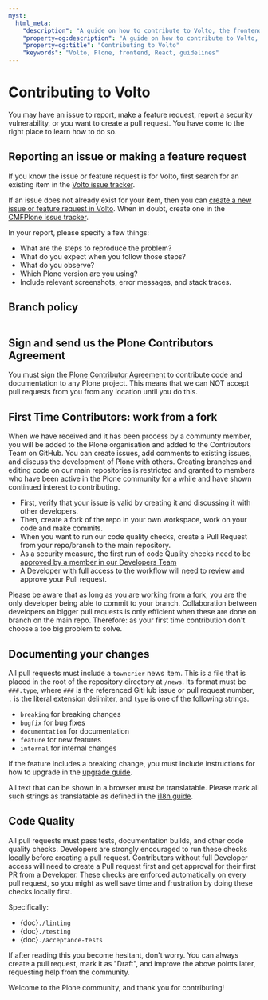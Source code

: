 ```yaml
---
myst:
  html_meta:
    "description": "A guide on how to contribute to Volto, the frontend for Plone."
    "property=og:description": "A guide on how to contribute to Volto, the frontend for Plone."
    "property=og:title": "Contributing to Volto"
    "keywords": "Volto, Plone, frontend, React, guidelines"
---
```


# Contributing to Volto

You may have an issue to report, make a feature request, report a security vulnerability, or you want to create a pull request.
You have come to the right place to learn how to do so.


## Reporting an issue or making a feature request

If you know the issue or feature request is for Volto, first search for an existing item in the [Volto issue tracker](https://github.com/plone/volto/issues).

If an issue does not already exist for your item, then you can [create a new issue or feature request in Volto](https://github.com/plone/volto/issues/new/choose).
When in doubt, create one in the [CMFPlone issue tracker](https://github.com/plone/Products.CMFPlone/issues).

In your report, please specify a few things:

- What are the steps to reproduce the problem?
- What do you expect when you follow those steps?
- What do you observe?
- Which Plone version are you using?
- Include relevant screenshots, error messages, and stack traces.

## Branch policy

```{include} ./branch-policy.md
```

## Sign and send us the Plone Contributors Agreement

You must sign the [Plone Contributor Agreement](https://plone.org/foundation/contributors-agreement) to contribute code and documentation to any Plone project.
This means that we can NOT accept pull requests from you from any location until you do this.


## First Time Contributors: work from a fork

When we have received and it has been process by a communty member, you will be added to the Plone organisation and added to the Contributors Team on GitHub. 
You can create issues, add comments to existing issues, and discuss the development of Plone with others.
Creating branches and editing code on our main repositories is restricted and granted to members who have been active in the Plone community for a while and have shown continued interest to contributing.

- First, verify that your issue is valid by creating it and discussing it with other developers.
- Then, create a fork of the repo in your own workspace, work on your code and make commits. 
- When you want to run our code quality checks, create a Pull Request from your repo/branch to the main repository.
- As a security measure, the first run of code Quality checks need to be [approved by a member in our Developers Team](https://docs.github.com/en/actions/managing-workflow-runs/approving-workflow-runs-from-public-forks)
- A Developer with full access to the workflow will need to review and approve your Pull request.

Please be aware that as long as you are working from a fork, you are the only developer being able to commit to your branch.
Collaboration between developers on bigger pull requests is only efficient when these are done on branch on the main repo. 
Therefore: as your first time contribution don't choose a too big problem to solve.



## Documenting your changes 

All pull requests must include a `towncrier` news item.
This is a file that is placed in the root of the repository directory at `/news`.
Its format must be `###.type`, where `###` is the referenced GitHub issue or pull request number, `.` is the literal extension delimiter, and `type` is one of the following strings.

- `breaking` for breaking changes
- `bugfix` for bug fixes
- `documentation` for documentation
- `feature` for new features
- `internal` for internal changes

If the feature includes a breaking change, you must include instructions for how to upgrade in the [upgrade guide](../upgrade-guide/index.md).

All text that can be shown in a browser must be translatable. Please mark all such
strings as translatable as defined in the [i18n guide](../recipes/i18n.md).


## Code Quality

All pull requests must pass tests, documentation builds, and other code quality checks.
Developers are strongly encouraged to run these checks locally before creating a pull request.
Contributors without full Developer access will need to create a Pull request first and get approval for their first PR from a Developer.
These checks are enforced automatically on every pull request, so you might as well save time and frustration by doing these checks locally first.

Specifically:

-   {doc}`./linting`
-   {doc}`./testing`
-   {doc}`./acceptance-tests`


If after reading this you become hesitant, don't worry.
You can always create a pull request, mark it as "Draft", and improve the above points later, requesting help from the community.

Welcome to the Plone community, and thank you for contributing!
